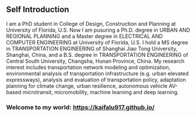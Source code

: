 
## Self Introduction
I am a PhD student in College of Design, Construction and Planning at University of Florida, U.S. Now I am pusuring a Ph.D. degree in URBAN AND REGIONAL PLANNING and a Master degree in ELECTRICAL AND COMPUTER ENGINEERING at University of Florida, U.S. I hold a MS degree in TRANSPORTATION ENGINEERING of Shanghai Jiao Tong University, Shanghai, China, and a B.S. degree in TRANSPORTATION ENGINEERING of Central South University, Changsha, Hunan Province, China. My research interest includes transportation network modeling and optimization, environmental analysis of transportation infrastructure (e.g. urban elevated expressways), analysis and evaluation of transportation policy, adaptation planning for climate change, urban resilience, autonomous vehicle AV-based microtransit, micromobility, machine learning and deep learning.

### Welcome to my world: https://kaifalu917.github.io/


 
